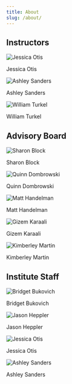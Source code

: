 ```yaml
---
title: About
slug: /about/
---
```


## Instructors

<div class="flex justify-center space-x-4">
  <div class="flex flex-col items-center">
    <div class="w-40 h-40">
      <img class="object-cover rounded-full" src="/images/jo.jpg" alt="Jessica Otis">
    </div>
    <div class="mt-6 text-center">
      <p class="text-lg font-bold">Jessica Otis</p>
    </div>
  </div>

  <div class="flex flex-col items-center">
    <div class="w-40 h-40">
      <img class="object-cover rounded-full" src="/images/as.jpg" alt="Ashley Sanders">
    </div>
    <div class="mt-6 text-center">
      <p class="text-lg font-bold">Ashley Sanders</p>
    </div>
  </div>

  <div class="flex flex-col items-center">
    <div class="w-40 h-40">
      <img class="object-cover rounded-full" src="/images/comingsoon.png" alt="William Turkel">
    </div>
    <div class="mt-6 text-center">
      <p class="text-lg font-bold">William Turkel</p>
    </div>
  </div>
</div>

## Advisory Board

<div class="flex justify-center space-x-4">
  <div class="flex flex-col items-center">
    <div class="w-40 h-40">
      <img class="object-cover rounded-full" src="/images/SharonBlockBioPic.JPG" alt="Sharon Block">
    </div>
    <div class="mt-6 text-center">
      <p class="text-lg font-bold">Sharon Block</p>
    </div>
  </div>

  <div class="flex flex-col items-center">
    <div class="w-40 h-40">
      <img class="object-cover rounded-full" src="/images/comingsoon.png" alt="Quinn Dombrowski">
    </div>
    <div class="mt-6 text-center">
      <p class="text-lg font-bold">Quinn Dombrowski</p>
    </div>
  </div>

  <div class="flex flex-col items-center">
    <div class="w-40 h-40">
      <img class="object-cover rounded-full" src="/images/handelman.png" alt="Matt Handelman">
    </div>
    <div class="mt-6 text-center">
      <p class="text-lg font-bold">Matt Handelman</p>
    </div>
  </div>

  <div class="flex flex-col items-center">
    <div class="w-40 h-40">
      <img class="object-cover rounded-full" src="/images/comingsoon.png" alt="Gizem Karaali">
    </div>
    <div class="mt-6 text-center">
      <p class="text-lg font-bold">Gizem Karaali</p>
    </div>
  </div>

  <div class="flex flex-col items-center">
  <div class="w-40 h-40">
      <img class="object-cover rounded-full" src="/images/comingsoon.png" alt="Kimberley Martin">
    </div>
    <div class="mt-6 text-center">
      <p class="text-lg font-bold">Kimberley Martin</p>
    </div>
  </div>

</div>

## Institute Staff

<div class="flex justify-center space-x-4">
  <div class="flex flex-col items-center">
    <div class="w-40 h-40">
      <img class="object-cover rounded-full" src="/images/bb.jpg" alt="Bridget Bukovich">
    </div>
    <div class="mt-6 text-center">
      <p class="text-lg font-bold">Bridget Bukovich</p>
    </div>
  </div>

  <div class="flex flex-col items-center">
    <div class="w-40 h-40">
      <img class="object-cover rounded-full" src="/images/jh.jpg" alt="Jason Heppler">
    </div>
    <div class="mt-6 text-center">
      <p class="text-lg font-bold">Jason Heppler</p>
    </div>
  </div>

  <div class="flex flex-col items-center">
    <div class="w-40 h-40">
      <img class="object-cover rounded-full" src="/images/jo.jpg" alt="Jessica Otis">
    </div>
    <div class="mt-6 text-center">
      <p class="text-lg font-bold">Jessica Otis</p>
    </div>
  </div>

  <div class="flex flex-col items-center">
    <div class="w-40 h-40">
      <img class="object-cover rounded-full" src="/images/as.jpg" alt="Ashley Sanders">
    </div>
    <div class="mt-6 text-center">
      <p class="text-lg font-bold">Ashley Sanders</p>
    </div>
  </div>
</div>
